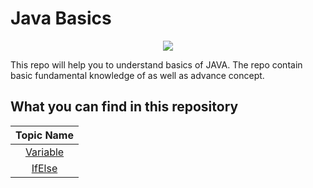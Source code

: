 # Java Basics
<p align="center">
  <img src="https://user-images.githubusercontent.com/93420782/139558427-aad2d6ba-c010-4951-9731-77411156fdf6.png">
</p>
<P>This repo will help you to understand basics of JAVA. The repo contain basic fundamental knowledge of as well as advance concept.</p>

## What you can find in this repository
| Topic Name|
|  :--------: | 
| [Variable]()|
| [IfElse]()|

